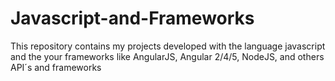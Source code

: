# Javascript-and-Frameworks
This repository contains my projects developed with the language javascript and the your frameworks like AngularJS, Angular 2/4/5, NodeJS, and others API´s and frameworks
